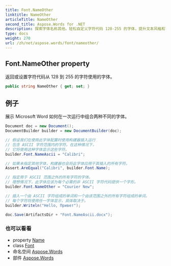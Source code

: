 ```yaml
---
title: Font.NameOther
linktitle: NameOther
articleTitle: NameOther
second_title: Aspose.Words for .NET
description: 探索字体名称其他。轻松自定义字符代码 128-255 的字体，提升文本风格和可读性。立即提升您的设计！
type: docs
weight: 270
url: /zh/net/aspose.words/font/nameother/
---
```

## Font.NameOther property

返回或设置字符代码从 128 到 255 的字符使用的字体。

```csharp
public string NameOther { get; set; }
```

## 例子

展示 Microsoft Word 如何在一次运行中组合两种不同的字体。

```csharp
Document doc = new Document();
DocumentBuilder builder = new DocumentBuilder(doc);

// 假设我们在使用此字体配置时使用构建器插入运行
// 包含 ASCII 字符范围内的字符。在这种情况下，
// 它将使用这种字体显示这些字符。
builder.Font.NameAscii = "Calibri";

// 如果未指定其他字体，构建器也会将此字体应用于其插入的所有字符。
Assert.AreEqual("Calibri", builder.Font.Name);

// 指定用于 ASCII 范围之外的所有字符的字体。
// 理想情况下，此字体应该为每个必需的非 ASCII 字符代码提供一个字形。
builder.Font.NameOther = "Courier New";

// 插入一个由 ASCII 字符组成的单词和一个由该范围之外的所有字符组成的单词。
// 每个字符将使用任一字体显示，具体取决于。
builder.Writeln("Hello, Привет");

doc.Save(ArtifactsDir + "Font.NameAscii.docx");
```

### 也可以看看

* property [Name](../name/)
* class [Font](../)
* 命名空间 [Aspose.Words](../../../aspose.words/)
* 部件 [Aspose.Words](../../../)

